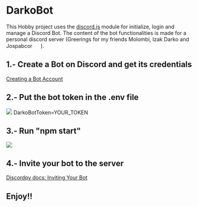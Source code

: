 # DarkoBot

This Hobby project uses the [discord.js](https://discord.js.org/) module for initialize, login and manage a Discord Bot.
The content of the bot functionalities is made for a personal discord server (Greerings for my friends Molombi, Izak Darko and Jospabcor <img src="https://raw.githubusercontent.com/MartinHeinz/MartinHeinz/master/wave.gif" width="15px">
 ).
 
 ## 1.- Create a Bot on Discord and get its credentials
 [Creating a Bot Account](https://discordpy.readthedocs.io/en/latest/discord.html)
 
 ## 2.- Put the bot token in the .env file 
 <img src="https://media.discordapp.net/attachments/763633854011015228/770099789207175239/unknown.png">
 DarkoBotToken=YOUR_TOKEN
 
 ## 3.- Run "npm start"
  <img src="https://media.discordapp.net/attachments/763633854011015228/770101709464535060/unknown.png">
  
 ## 4.- Invite your bot to the server
 [Discordpy docs: Inviting Your Bot](https://discordpy.readthedocs.io/en/latest/discord.html#inviting-your-bot)
 
 ## Enjoy!!
 
